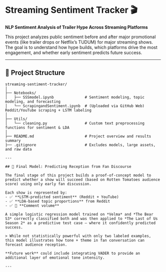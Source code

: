# Streaming Sentiment Tracker 🎬  
**NLP Sentiment Analysis of Trailer Hype Across Streaming Platforms**

This project analyzes public sentiment before and after major promotional events (like trailer drops or Netflix’s TUDUM) for major streaming shows. The goal is to understand how hype builds, which platforms drive the most engagement, and whether early sentiment predicts future success.

---

## 📁 Project Structure

```plaintext
streaming-sentiment-tracker/
│
├── Notebooks/
│   ├── SSSmodel.ipynb              # Sentiment modeling, topic modeling, and forecasting
│   └── ScrapingandSentiment.ipynb  # (Uploaded via GitHub Web) Reddit/YouTube scraping + LSTM labeling
│
├── Utils/
│   └── cleaning.py                 # Custom text preprocessing functions for sentiment & LDA
│
├── README.md                       # Project overview and results summary
├── .gitignore                      # Excludes models, large assets, and raw data

---

## 🧠 Final Model: Predicting Reception from Fan Discourse

The final stage of this project builds a proof-of-concept model to predict whether a show will succeed (based on Rotten Tomatoes audience score) using only early fan discussion.

Each show is represented by:
- ✅ **LSTM-predicted sentiment** (Reddit + YouTube)
- ✅ **LDA-based topic proportions** from Reddit
- ✅ 🧮 **Comment volume**

A simple logistic regression model trained on *Velma* and *The Bear S3* correctly classified both and was then applied to *The Last of Us Season 2* as a predictive test case — where it confidently predicted success.

> While not statistically powerful with only two labeled examples, this model illustrates how tone + theme in fan conversation can forecast audience reception.

**Future work** could include integrating VADER to provide an additional layer of emotional tone intensity.

---
